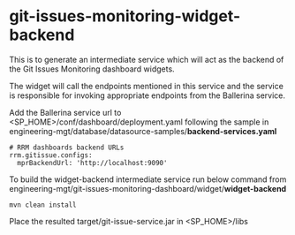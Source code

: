 # git-issues-monitoring-widget-backend

This is to generate an intermediate service which will act as the backend of the Git Issues Monitoring dashboard widgets. 

The widget will call the endpoints mentioned in this service and the service is responsible for invoking appropriate endpoints from the Ballerina service.

Add the Ballerina service url to <SP_HOME>/conf/dashboard/deployment.yaml following the sample in engineering-mgt/database/datasource-samples/**backend-services.yaml**

```
# RRM dashboards backend URLs
rrm.gitissue.configs:
  mprBackendUrl: 'http://localhost:9090'
```

To build the widget-backend intermediate service run below command from 
engineering-mgt/git-issues-monitoring-dashboard/widget/**widget-backend**
```
mvn clean install
```
Place the resulted target/git-issue-service.jar in <SP_HOME>/libs
